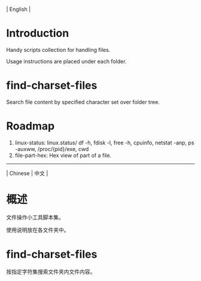 | English |

# Introduction
Handy scripts collection for handling files.

Usage instructions are placed under each folder.

# find-charset-files
Search file content by specified character set over folder tree.

# Roadmap
1. linux-status: linux.status/ df -h, fdisk -l, free -h, cpuinfo, netstat -anp, ps -auxww, /proc/{pid}/exe, cwd
2. file-part-hex: Hex view of part of a file.

- - - -

| Chinese | 中文 |

# 概述
文件操作小工具脚本集。

使用说明放在各文件夹中。

# find-charset-files
按指定字符集搜索文件夹内文件内容。
